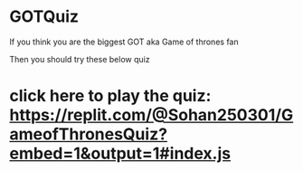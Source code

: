 # GOTQuiz
If you think you are the biggest GOT aka Game of thrones fan

Then you should try these below quiz
 # click here to play the quiz: https://replit.com/@Sohan250301/GameofThronesQuiz?embed=1&output=1#index.js

